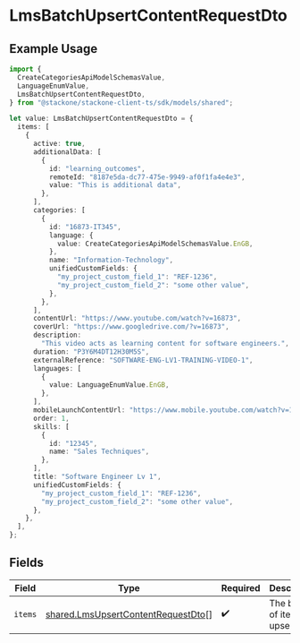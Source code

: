 # LmsBatchUpsertContentRequestDto

## Example Usage

```typescript
import {
  CreateCategoriesApiModelSchemasValue,
  LanguageEnumValue,
  LmsBatchUpsertContentRequestDto,
} from "@stackone/stackone-client-ts/sdk/models/shared";

let value: LmsBatchUpsertContentRequestDto = {
  items: [
    {
      active: true,
      additionalData: [
        {
          id: "learning_outcomes",
          remoteId: "8187e5da-dc77-475e-9949-af0f1fa4e4e3",
          value: "This is additional data",
        },
      ],
      categories: [
        {
          id: "16873-IT345",
          language: {
            value: CreateCategoriesApiModelSchemasValue.EnGB,
          },
          name: "Information-Technology",
          unifiedCustomFields: {
            "my_project_custom_field_1": "REF-1236",
            "my_project_custom_field_2": "some other value",
          },
        },
      ],
      contentUrl: "https://www.youtube.com/watch?v=16873",
      coverUrl: "https://www.googledrive.com/?v=16873",
      description:
        "This video acts as learning content for software engineers.",
      duration: "P3Y6M4DT12H30M5S",
      externalReference: "SOFTWARE-ENG-LV1-TRAINING-VIDEO-1",
      languages: [
        {
          value: LanguageEnumValue.EnGB,
        },
      ],
      mobileLaunchContentUrl: "https://www.mobile.youtube.com/watch?v=16873",
      order: 1,
      skills: [
        {
          id: "12345",
          name: "Sales Techniques",
        },
      ],
      title: "Software Engineer Lv 1",
      unifiedCustomFields: {
        "my_project_custom_field_1": "REF-1236",
        "my_project_custom_field_2": "some other value",
      },
    },
  ],
};
```

## Fields

| Field                                                                                           | Type                                                                                            | Required                                                                                        | Description                                                                                     |
| ----------------------------------------------------------------------------------------------- | ----------------------------------------------------------------------------------------------- | ----------------------------------------------------------------------------------------------- | ----------------------------------------------------------------------------------------------- |
| `items`                                                                                         | [shared.LmsUpsertContentRequestDto](../../../sdk/models/shared/lmsupsertcontentrequestdto.md)[] | :heavy_check_mark:                                                                              | The batch of items to upsert                                                                    |